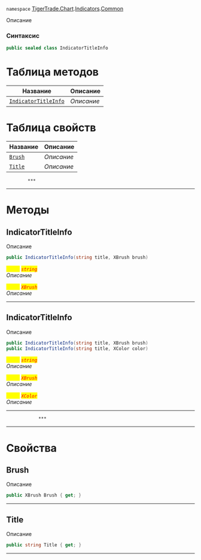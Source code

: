 
`namespace` [TigerTrade.Chart](../../../TigerTrade.Chart.md).[Indicators](../../../TigerTrade.Chart/Indicators.md).[Common](../../../TigerTrade.Chart/Indicators/Common.md)


Описание

### Синтаксис
```csharp
public sealed class IndicatorTitleInfo
```


# Таблица методов
| Название | Описание |
| --- | --- |
| [`IndicatorTitleInfo`](./IndicatorTitleInfo.cs/Методы/IndicatorTitleInfo.md) | *Описание* |

# Таблица свойств
| Название | Описание |
| --- | --- |
| [`Brush`](./IndicatorTitleInfo.cs/Свойства/Brush.md) | *Описание* |
| [`Title`](./IndicatorTitleInfo.cs/Свойства/Title.md) | *Описание* |




            ***
  ***
  # Методы

## IndicatorTitleInfo
Описание

```csharp
public IndicatorTitleInfo(string title, XBrush brush)
```

<mark style="color:yellow;">`title`</mark> <mark style="color:red;">*`string`*</mark>  
 *Описание*  

<mark style="color:yellow;">`brush`</mark> <mark style="color:red;">*`XBrush`*</mark>  
 *Описание*  


***                

## IndicatorTitleInfo
Описание

```csharp
public IndicatorTitleInfo(string title, XBrush brush)
public IndicatorTitleInfo(string title, XColor color)
```

<mark style="color:yellow;">`title`</mark> <mark style="color:red;">*`string`*</mark>  
 *Описание*  

<mark style="color:yellow;">`brush`</mark> <mark style="color:red;">*`XBrush`*</mark>  
 *Описание*  

<mark style="color:yellow;">`color`</mark> <mark style="color:red;">*`XColor`*</mark>  
 *Описание*  


***                
                ***
  ***
  # Свойства

## Brush
Описание

```csharp
public XBrush Brush { get; }
```
***

## Title
Описание

```csharp
public string Title { get; }
```
***

